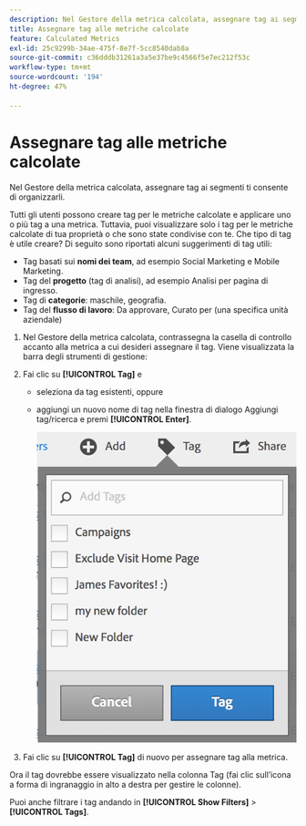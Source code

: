 ```yaml
---
description: Nel Gestore della metrica calcolata, assegnare tag ai segmenti ti consente di organizzarli.
title: Assegnare tag alle metriche calcolate
feature: Calculated Metrics
exl-id: 25c9299b-34ae-475f-8e7f-5cc8540dab8a
source-git-commit: c36dddb31261a3a5e37be9c4566f5e7ec212f53c
workflow-type: tm+mt
source-wordcount: '194'
ht-degree: 47%

---
```


# Assegnare tag alle metriche calcolate

Nel Gestore della metrica calcolata, assegnare tag ai segmenti ti consente di organizzarli.

Tutti gli utenti possono creare tag per le metriche calcolate e applicare uno o più tag a una metrica. Tuttavia, puoi visualizzare solo i tag per le metriche calcolate di tua proprietà o che sono state condivise con te. Che tipo di tag è utile creare? Di seguito sono riportati alcuni suggerimenti di tag utili:

* Tag basati sui **nomi dei team**, ad esempio Social Marketing e Mobile Marketing.
* Tag del **progetto** (tag di analisi), ad esempio Analisi per pagina di ingresso.
* Tag di **categorie**: maschile, geografia.
* Tag del **flusso di lavoro**: Da approvare, Curato per (una specifica unità aziendale)

1. Nel Gestore della metrica calcolata, contrassegna la casella di controllo accanto alla metrica a cui desideri assegnare il tag. Viene visualizzata la barra degli strumenti di gestione:
1. Fai clic su **[!UICONTROL Tag]** e

   * seleziona da tag esistenti, oppure
   * aggiungi un nuovo nome di tag nella finestra di dialogo Aggiungi tag/ricerca e premi **[!UICONTROL Enter]**.

      ![](assets/cm_add_tags.png)

1. Fai clic su **[!UICONTROL Tag]** di nuovo per assegnare tag alla metrica.

Ora il tag dovrebbe essere visualizzato nella colonna Tag (fai clic sull’icona a forma di ingranaggio in alto a destra per gestire le colonne).

Puoi anche filtrare i tag andando in **[!UICONTROL Show Filters]** > **[!UICONTROL Tags]**.
